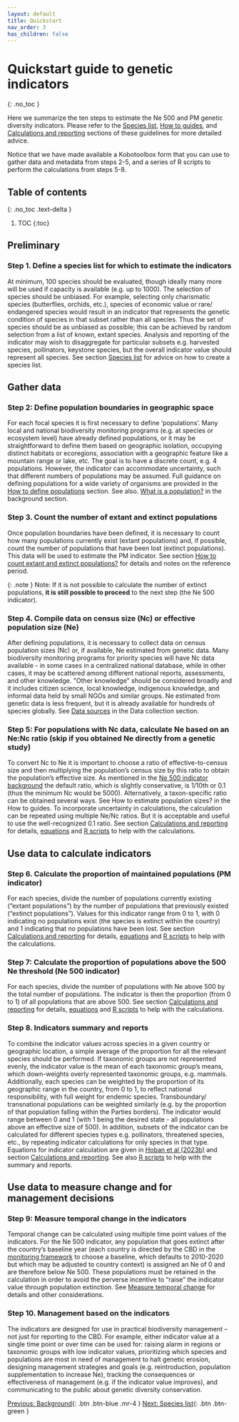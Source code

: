```yaml
---
layout: default
title: Quickstart
nav_order: 3
has_children: false
---
```



# Quickstart guide to genetic indicators
{: .no_toc }

Here we summarize the ten steps to estimate the Ne 500 and PM genetic diversity indicators. Please refer to the [Species list](https://github.com/AliciaMstt/guidelines-genetic-diversity-indicators/blob/main/docs/4_Species_list/Species_list.md#species-list), [How to guides](https://github.com/AliciaMstt/guidelines-genetic-diversity-indicators/blob/main/docs/3_Howto_guides_examples/Howto_guides_examples.md#how-to-guides--examples), and [Calculations and reporting](https://github.com/AliciaMstt/guidelines-genetic-diversity-indicators/blob/main/docs/6_Calculations_and_reporting/Calculations_and_reporting.md#calculations-and-reporting) sections of these guidelines for more detailed advice. 

Notice that we have made available a Kobotoolbox form that you can use to gather data and metadata from steps 2-5, and a series of R scripts to perform the calculations from steps 5-8.


## Table of contents
{: .no_toc .text-delta }

1. TOC
{:toc}

## Preliminary

### Step 1. Define a species list for which to estimate the indicators

At minimum, 100 species should be evaluated, though ideally many more will be used if capacity is available (e.g. up to 1000). The selection of species should be unbiased.  For example, selecting only charismatic species (butterflies, orchids, etc.), species of economic value or rare/ endangered species would result in an indicator that represents the genetic condition of species in that subset rather than all species. Thus the set of species should be as unbiased as possible; this can be achieved by random selection from a list of known, extant species. Analysis and reporting of the indicator may wish to disaggregate for particular subsets e.g. harvested species, pollinators, keystone species, but the overall indicator value should represent all species. See section [Species list](https://ccgenetics.github.io/guidelines-genetic-diversity-indicators/docs/4_Species_list/Species_list.html#species-list) for advice on how to create a species list.

## Gather data

### Step 2: Define population boundaries in geographic space

For each focal species it is first necessary to define ‘populations’. Many local and national biodiversity monitoring programs (e.g. at species or ecosystem level) have already defined populations, or it may be straightforward to define them based on geographic isolation, occupying distinct habitats or ecoregions, association with a geographic feature like a mountain range or lake, etc. The goal is to have a discrete count, e.g. 4 populations. However, the indicator can accommodate uncertainty, such that different numbers of populations may be assumed. Full guidance on defining populations for a wide variety of organisms are provided in the [How to define populations](https://ccgenetics.github.io/guidelines-genetic-diversity-indicators/docs/3_Howto_guides_examples/Howto_define_populations.html#how-to-define-populations) section. See also. [What is a population?](https://ccgenetics.github.io/guidelines-genetic-diversity-indicators/docs/2_Theoretical_background/What-is-a-population.html#what-is-a-population-a-first-simple-answer) in the background section.

### Step 3. Count the number of extant and extinct populations

Once population boundaries have been defined, it is necessary to count how many populations currently exist (extant populations) and, if possible, count the number of populations that have been lost (extinct populations). This data will be used to estimate the PM indicator. See section [How to count extant and extinct populations?](https://ccgenetics.github.io/guidelines-genetic-diversity-indicators/docs/3_Howto_guides_examples/Extinct_extant_populations.html#extinct-and-extant-populations) for details and notes on the reference period.

{: .note } 
Note: If it is not possible to calculate the number of extinct populations, **it is still possible to proceed** to the next step (the Ne 500 indicator). 

### Step 4. Compile data on census size (Nc) or effective population size (Ne)

After defining populations, it is necessary to collect data on census population sizes (Nc) or, if available, Ne estimated from genetic data. Many biodiversity monitoring programs for priority species will have Nc data available - in some cases in a centralized national database, while in other cases, it may be scattered among different national reports, assessments, and other knowledge. "Other knowledge" should be considered broadly and it includes citizen science, local knowledge, indigenous knowledge, and informal data held by small NGOs and similar groups. Ne estimated from genetic data is less frequent, but it is already available for hundreds of species globally. See [Data sources](https://ccgenetics.github.io/guidelines-genetic-diversity-indicators/docs/5_Data_collection/Data_sources.html#data-sources) in the Data collection section.


### Step 5: For populations with Nc data, calculate Ne based on an Ne:Nc ratio (skip if you obtained Ne directly from a genetic study)

To convert Nc to Ne it is important to choose a ratio of effective-to-census size and then multiplying the population’s census size by this ratio to obtain the population’s effective size. As mentioned in the [Ne 500 indicator background](https://github.com/AliciaMstt/guidelines-genetic-diversity-indicators/blob/main/docs/2_Theoretical_background/Ne-500.md#ne-500-indicator) the default ratio, which is slightly conservative, is 1/10th or 0.1 (thus the minimum Nc would be 5000). Alternatively, a taxon-specific ratio can be obtained several ways. See How to estimate population sizes? in the How to guides. To incorporate uncertainty in calculations, the calculation can be repeated using multiple Ne/Nc ratios.  But it is acceptable and useful to use the well-recognized 0.1 ratio. See section [Calculations and reporting](https://github.com/AliciaMstt/guidelines-genetic-diversity-indicators/blob/main/docs/6_Calculations_and_reporting/Calculations_and_reporting.md#calculations-and-reporting) for details, [equations](https://ccgenetics.github.io/guidelines-genetic-diversity-indicators/docs/6_Calculations_and_reporting/Equations.html#equations-and-example-calculations) and [R scripts](https://ccgenetics.github.io/guidelines-genetic-diversity-indicators/docs/6_Calculations_and_reporting/R_scripts.html#r-scripts-for-calculation-and-reporting) to help with the calculations.


## Use data to calculate indicators

### Step 6. Calculate the proportion of maintained populations (PM indicator)

For each species, divide the number of populations currently existing (“extant populations”) by the number of populations that previously existed (“extinct populations”). Values for this indicator range from 0 to 1, with 0 indicating no populations exist (the species is extinct within the country) and 1 indicating that no populations have been lost. See section [Calculations and reporting](https://github.com/AliciaMstt/guidelines-genetic-diversity-indicators/blob/main/docs/6_Calculations_and_reporting/Calculations_and_reporting.md#calculations-and-reporting) for details, [equations](https://ccgenetics.github.io/guidelines-genetic-diversity-indicators/docs/6_Calculations_and_reporting/Equations.html#equations-and-example-calculations) and [R scripts](https://ccgenetics.github.io/guidelines-genetic-diversity-indicators/docs/6_Calculations_and_reporting/R_scripts.html#r-scripts-for-calculation-and-reporting) to help with the calculations.

### Step 7: Calculate the proportion of populations above the 500 Ne threshold (Ne 500 indicator)

For each species, divide the number of populations with Ne above 500 by the total number of populations. The indicator is then the proportion (from 0 to 1) of all populations that are above 500. See section [Calculations and reporting](https://github.com/AliciaMstt/guidelines-genetic-diversity-indicators/blob/main/docs/6_Calculations_and_reporting/Calculations_and_reporting.md#calculations-and-reporting) for details, [equations](https://ccgenetics.github.io/guidelines-genetic-diversity-indicators/docs/6_Calculations_and_reporting/Equations.html#equations-and-example-calculations) and [R scripts](https://ccgenetics.github.io/guidelines-genetic-diversity-indicators/docs/6_Calculations_and_reporting/R_scripts.html#r-scripts-for-calculation-and-reporting) to help with the calculations.

### Step 8. Indicators summary and reports
 
To combine the indicator values across species in a given country or geographic location, a simple average of the proportion for all the relevant species should be performed. If taxonomic groups are not represented evenly, the indicator value is the mean of each taxonomic group’s means, which down-weights overly represented taxonomic groups, e.g. mammals. Additionally, each species can be weighted by the proportion of its geographic range in the country, from 0 to 1, to reflect national responsibility, with full weight for endemic species. Transboundary/ transnational populations can be weighted similarly (e.g. by the proportion of that population falling within the Parties borders). The indicator would range between 0 and 1 (with 1 being the desired state - all populations above an effective size of 500). In addition, subsets of the indicator can be calculated for different species types e.g. pollinators, threatened species, etc., by repeating indicator calculations for only species in that type. Equations for indicator calculation are given in [Hoban et al (2023b)](https://doi.org/10.1111/conl.12953) and section [Calculations and reporting](https://github.com/AliciaMstt/guidelines-genetic-diversity-indicators/blob/main/docs/6_Calculations_and_reporting/Calculations_and_reporting.md#calculations-and-reporting). See also [R scripts](https://ccgenetics.github.io/guidelines-genetic-diversity-indicators/docs/6_Calculations_and_reporting/R_scripts.html#r-scripts-for-calculation-and-reporting) to help with the summary and reports.

## Use data to measure change and for management decisions

### Step 9: Measure temporal change in the indicators  

Temporal change can be calculated using multiple time point values of the indicators. For the Ne 500 indicator, any population that goes extinct after the country’s baseline year (each country is directed by the CBD in the [monitoring framework](https://www.cbd.int/doc/decisions/cop-15/cop-15-dec-05-en.pdf) to choose a baseline, which defaults to 2010-2020 but which may be adjusted to country context) is assigned an Ne of 0 and are therefore below Ne 500. These populations must be retained in the calculation in order to avoid the perverse incentive to “raise” the indicator value through population extinction. See [Measure temporal change](https://ccgenetics.github.io/guidelines-genetic-diversity-indicators/docs/6_Calculations_and_reporting/Temporal_change.html#measuring-temporal-change) for details and other considerations.

### Step 10. Management based on the indicators

The indicators are designed for use in practical biodiversity management – not just for reporting to the CBD.  For example, either indicator value at a single time point or over time can be used for: raising alarm in regions or taxonomic groups with low indicator values, prioritizing which species and populations are most in need of management to halt genetic erosion, designing management strategies and goals (e.g. reintroduction, population supplementation to increase Ne), tracking the consequences or effectiveness of management (e.g. if the indicator value improves), and communicating to the public about genetic diversity conservation. 

[Previous: Background](https://ccgenetics.github.io/guidelines-genetic-diversity-indicators/docs/2_Theoretical_background/Theoretical-background.html#background){: .btn .btn-blue .mr-4 }
[Next: Species list](https://ccgenetics.github.io/guidelines-genetic-diversity-indicators/docs/4_Species_list/Species_list.html#species-list){: .btn .btn-green }
